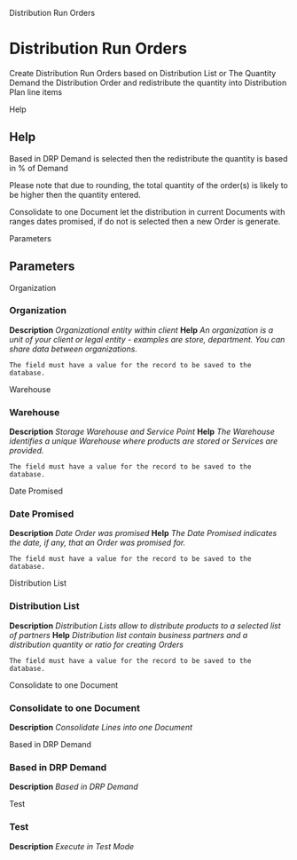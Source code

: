 
Distribution Run Orders
# Distribution Run Orders


Create Distribution Run Orders based on Distribution List or The Quantity Demand the Distribution Order and redistribute the quantity into Distribution Plan line items

Help
## Help

Based in DRP Demand is selected then the  redistribute the quantity is based in % of Demand

Please note that due to rounding, the total quantity of the order(s) is likely to be higher then the quantity entered.

Consolidate to one Document let the distribution in current Documents with ranges dates promised, if do not is selected then a new Order is generate.

Parameters
## Parameters


Organization
### Organization

**Description**
 *Organizational entity within client*
**Help**
 *An organization is a unit of your client or legal entity - examples are store, department. You can share data between organizations.*

```
The field must have a value for the record to be saved to the database.
```
Warehouse
### Warehouse

**Description**
 *Storage Warehouse and Service Point*
**Help**
 *The Warehouse identifies a unique Warehouse where products are stored or Services are provided.*

```
The field must have a value for the record to be saved to the database.
```
Date Promised
### Date Promised

**Description**
 *Date Order was promised*
**Help**
 *The Date Promised indicates the date, if any, that an Order was promised for.*

```
The field must have a value for the record to be saved to the database.
```
Distribution List
### Distribution List

**Description**
 *Distribution Lists allow to distribute products to a selected list of partners*
**Help**
 *Distribution list contain business partners and a distribution quantity or ratio for creating Orders*

```
The field must have a value for the record to be saved to the database.
```
Consolidate to one Document
### Consolidate to one Document

**Description**
 *Consolidate Lines into one Document*

Based in DRP Demand
### Based in DRP Demand

**Description**
 *Based in DRP Demand*

Test
### Test

**Description**
 *Execute in Test Mode*
